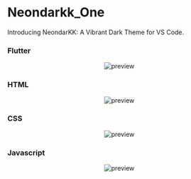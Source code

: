 # Neondarkk_One

Introducing NeondarKK: A Vibrant Dark Theme for VS Code.
<br>

### Flutter
<!-- ![Dark theme](assets/flutter.png) -->
<p align="center">
  <img alt="preview" src="https://github.com/jack23332/NeonDarKK_One/raw/main/assets/flutter.png" >
</p>

### HTML
<!-- ![Dark theme](assets/html.png) -->
<p align="center">
  <img alt="preview" src="https://github.com/jack23332/NeonDarKK_One/raw/main/assets/html.png" >
</p>

### CSS
<!-- ![Dark theme](assets/css.png) -->
<p align="center">
  <img alt="preview" src="https://github.com/jack23332/NeonDarKK_One/raw/main/assets/css.png" >
</p>

### Javascript
<!-- ![Dark theme](assets/js.png) -->
<p align="center">
  <img alt="preview" src="https://github.com/jack23332/NeonDarKK_One/raw/main/assets/js.png" >
</p>
